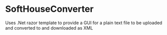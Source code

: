 # SoftHouseConverter
Uses .Net razor template to provide a GUI for a plain text file to be uploaded and converted to and downloaded as XML